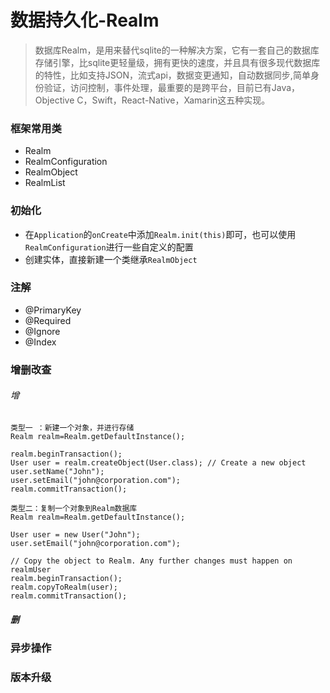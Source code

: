 # 数据持久化-Realm

> 数据库Realm，是用来替代sqlite的一种解决方案，它有一套自己的数据库存储引擎，比sqlite更轻量级，拥有更快的速度，并且具有很多现代数据库的特性，比如支持JSON，流式api，数据变更通知，自动数据同步,简单身份验证，访问控制，事件处理，最重要的是跨平台，目前已有Java，Objective C，Swift，React-Native，Xamarin这五种实现。

### 框架常用类
* Realm
* RealmConfiguration
* RealmObject
* RealmList

### 初始化
* 在`Application`的`onCreate`中添加`Realm.init(this)`即可，也可以使用`RealmConfiguration`进行一些自定义的配置
* 创建实体，直接新建一个类继承`RealmObject`

### 注解
* @PrimaryKey
* @Required
* @Ignore
* @Index

### 增删改查
###### 增
	类型一 ：新建一个对象，并进行存储
	Realm realm=Realm.getDefaultInstance();

	realm.beginTransaction();
	User user = realm.createObject(User.class); // Create a new object
	user.setName("John");
	user.setEmail("john@corporation.com");
	realm.commitTransaction();

 	类型二：复制一个对象到Realm数据库
	Realm realm=Realm.getDefaultInstance();
	
	User user = new User("John");
	user.setEmail("john@corporation.com");
	
	// Copy the object to Realm. Any further changes must happen on realmUser
	realm.beginTransaction();
	realm.copyToRealm(user);
	realm.commitTransaction();

##### 删


### 异步操作

### 版本升级